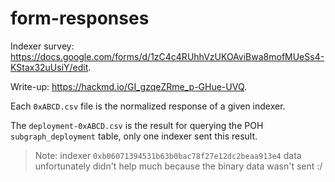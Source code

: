 # form-responses

Indexer survey: https://docs.google.com/forms/d/1zC4c4RUhhVzUKOAviBwa8mofMUeSs4-KStax32uUsiY/edit.

Write-up: https://hackmd.io/GI_gzqeZRme_p-GHue-UVQ.

Each `0xABCD.csv` file is the normalized response of a given indexer.

The `deployment-0xABCD.csv` is the result for querying the POH `subgraph_deployment` table, only one indexer sent this result.

> Note: indexer `0xb06071394531b63b0bac78f27e12dc2beaa913e4` data unfortunately didn't help much because the binary data wasn't sent :/
